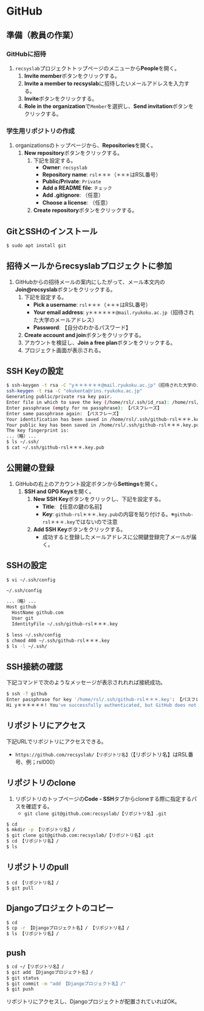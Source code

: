 # GitHub

## 準備（教員の作業）

### GitHubに招待
1. `recsyslab`プロジェクトトップページのメニューから**People**を開く。
   1. **Invite member**ボタンをクリックする。
   2. **Invite a member to recsyslab**に招待したいメールアドレスを入力する。
   3. **Invite**ボタンをクリックする。
   4. **Role in the organization**で`Member`を選択し、**Send invitation**ボタンをクリックする。

### 学生用リポジトリの作成
1. organizationsのトップページから、**Repositories**を開く。
   1. **New repository**ボタンをクリックする。
      1. 下記を設定する。
         - **Owner**: `recsyslab`
         - **Repository name**: `rsl＊＊＊`（`＊＊＊`はRSL番号）
         - **Public/Private**: `Private`
         - **Add a README file**: `チェック`
         - **Add .gitignore**: （任意）
         - **Choose a license**: （任意）
      2. **Create repository**ボタンをクリックする。

## GitとSSHのインストール
```bash
$ sudo apt install git
```

## 招待メールからrecsyslabプロジェクトに参加
1. GitHubからの招待メールの案内にしたがって、メール本文内の**Join@recsyslab**ボタンをクリックする。
   1. 下記を設定する。
      - **Pick a username**: `rsl＊＊＊`（`＊＊＊`はRSL番号）
      - **Your email address**: `y＊＊＊＊＊＊@mail.ryukoku.ac.jp`（招待された大学のメールアドレス）
      - **Password**: 【自分のわかるパスワード】
   2. **Create account and join**ボタンをクリックする。
   3. アカウントを検証し、**Join a free plan**ボタンをクリックする。
   4. プロジェクト画面が表示される。

## SSH Keyの設定
```bash
$ ssh-keygen -t rsa -C "y＊＊＊＊＊＊@mail.ryukoku.ac.jp"（招待された大学のメールアドレス）
ssh-keygen -t rsa -C "okukenta@rins.ryukoku.ac.jp"
Generating public/private rsa key pair.
Enter file in which to save the key (/home/rsl/.ssh/id_rsa): /home/rsl/.ssh/github-rsl＊＊＊.key（＊＊＊はRSL番号）
Enter passphrase (empty for no passphrase): 【パスフレーズ】
Enter same passphrase again: 【パスフレーズ】
Your identification has been saved in /home/rsl/.ssh/github-rsl＊＊＊.key
Your public key has been saved in /home/rsl/.ssh/github-rsl＊＊＊.key.pub
The key fingerprint is:
...（略）...
$ ls ~/.ssh/
$ cat ~/.ssh/github-rsl＊＊＊.key.pub
```

## 公開鍵の登録
1. GitHubの右上のアカウント設定ボタンから**Settings**を開く。
   1. **SSH and GPG Keys**を開く。
      1. **New SSH Key**ボタンをクリックし、下記を設定する。
         - **Title**: 【任意の鍵の名前】
         - **Key**: `github-rsl＊＊＊.key.pub`の内容を貼り付ける。※`github-rsl＊＊＊.key`ではないので注意
      2. **Add SSH Key**ボタンをクリックする。
         - 成功すると登録したメールアドレスに公開鍵登録完了メールが届く。

## SSHの設定
```bash
$ vi ~/.ssh/config
```

`~/.ssh/config`
```bash
...（略）...
Host github
  HostName github.com
  User git
  IdentityFile ~/.ssh/github-rsl＊＊＊.key  
```

```bash
$ less ~/.ssh/config 
$ chmod 400 ~/.ssh/github-rsl＊＊＊.key
$ ls -l ~/.ssh/
```

## SSH接続の確認
下記コマンドで次のようなメッセージが表示されれれば接続成功。
```bash
$ ssh -T github
Enter passphrase for key '/home/rsl/.ssh/github-rsl＊＊＊.key': 【パスフレーズ】
Hi y＊＊＊＊＊＊! You've successfully authenticated, but GitHub does not provide shell access.
```



## リポジトリにアクセス
下記URLでリポジトリにアクセスできる。
- `https://github.com/recsyslab/【リポジトリ名】`（【リポジトリ名】はRSL番号、例；rsl000）

## リポジトリのclone
1. リポジトリのトップページの**Code - SSH**タブからcloneする際に指定するパスを確認する。
   - `git clone git@github.com:recsyslab/【リポジトリ名】.git`
```bash
$ cd
$ mkdir -p 【リポジトリ名】/
$ git clone git@github.com:recsyslab/【リポジトリ名】.git
$ cd 【リポジトリ名】/
$ ls
```

## リポジトリのpull
```bahs
$ cd 【リポジトリ名】/
$ git pull
```

## Djangoプロジェクトのコピー
```bash
$ cd
$ cp -r 【Djangoプロジェクト名】/ 【リポジトリ名】/
$ ls 【リポジトリ名】/
```

## push
```bash
$ cd ~/【リポジトリ名】/
$ git add 【Djangoプロジェクト名】/
$ git status
$ git commit -m "add 【Djangoプロジェクト名】/"
$ git push
```

リポジトリにアクセスし、Djangoプロジェクトが配置されていればOK。



